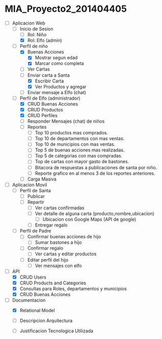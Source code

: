 # MIA_Proyecto2_201404405

- [ ] Aplicacion Web
	- [ ] Inicio de Sesion
		- [ ] Rol: Niño
		- [x] Rol: Elfo (admin)
	- [ ] Perfil de niño
		- [x] Buenas Acciones
			- [x] Mostrar segun edad
			- [x] Marcar como completa
		- [ ] Ver Cartas
		- [ ] Enviar carta a Santa
			- [x] Escribir Carta
			- [x] Ver Productos y agregar 
		- [ ] Enviar mensaje a Elfo (chat)
	- [ ] Perfil de Elfo (administrador)
		- [x] CRUD Buenas Acciones 
		- [X] CRUD Productos
		- [X] CRUD Perfiles
		- [ ] Responder Mensajes (chat) de niños
		- [ ] Reportes
			- [ ] Top 10 productos mas comprados.
			- [ ] Top 10 de departamentos con mas ventas.
			- [ ] Top 10 de municipios con mas ventas.
			- [ ] Top 5 de buenas acciones mas realizadas.
			- [ ] Top 5 de categorias con mas compradas.
			- [ ] Top de cartas con mayor gasto de bastones.
			- [ ] Bitacora de respuestas a publicaciones de santa por niño.
			- [ ] Reporte grafico en al menos 3 de los reportes anteriores.
		- [ ] Carga Masiva
- [ ] Aplicacion Movil
	- [ ] Perfil de Santa
		- [ ] Publicar
		- [ ] Repartir
			- [ ] Ver cartas confirmadas
			- [ ] Ver detalle de alguna carta (producto,nombre,ubicacion)
				- [ ] Ubicacion con Google Maps (API de google)
			- [ ] Entregar regalo
	- [ ] Perfil de Padre
		- [ ] Confirmar buenas acciones de hijo
			- [ ] Sumar bastones a hijo
		- [ ] Confirmar regalo 
			- [ ] Ver cartas y editar productos
		- [ ] Editar perfil del hijo
			- [ ] Ver mensajes con elfo

- [ ] API
	- [x] CRUD Users
	- [x] CRUD Products and Categories
	- [X] Consultas para Roles, departamentos y municipios
	- [X] CRUD Buenas Acciones
- [ ] Documentacion
	- [x] Relational Model
	- [ ] Descripcion Arquitectura
	- [ ] Justificacion Tecnologica Utilizada

